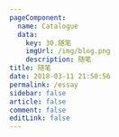 ```yaml
---
pageComponent: 
  name: Catalogue
  data: 
    key: 30.随笔
    imgUrl: /img/blog.png
    description: 随笔
title: 随笔
date: 2018-03-11 21:50:56
permalink: /essay
sidebar: false
article: false
comment: false
editLink: false
---
```


<br/><br/>
